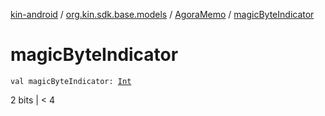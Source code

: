 [kin-android](../../index.md) / [org.kin.sdk.base.models](../index.md) / [AgoraMemo](index.md) / [magicByteIndicator](./magic-byte-indicator.md)

# magicByteIndicator

`val magicByteIndicator: `[`Int`](https://kotlinlang.org/api/latest/jvm/stdlib/kotlin/-int/index.html)

2 bits   | &lt; 4

